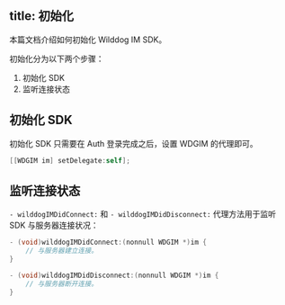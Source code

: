 title: 初始化
---

本篇文档介绍如何初始化 Wilddog IM SDK。

初始化分为以下两个步骤：
1. 初始化 SDK
2. 监听连接状态

## 初始化 SDK

初始化 SDK 只需要在 Auth 登录完成之后，设置 WDGIM 的代理即可。

```objectivec
[[WDGIM im] setDelegate:self];

```

## 监听连接状态

`- wilddogIMDidConnect:` 和 `- wilddogIMDidDisconnect:` 代理方法用于监听 SDK 与服务器连接状况：
```objectivec
- (void)wilddogIMDidConnect:(nonnull WDGIM *)im {
	// 与服务器建立连接。
}

- (void)wilddogIMDidDisconnect:(nonnull WDGIM *)im {
	// 与服务器断开连接。
}
  
```


